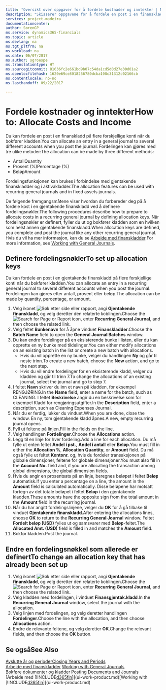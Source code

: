 ```yaml
---
title: "Oversikt over oppgaver for å fordele kostnader og inntekter | Microsoft-dokumentasjon"
description: "Skisserer oppgavene for å fordele en post i en finanskladd på flere forskjellige konti når du bokfører kladden."
services: project-madeira
documentationcenter: 
author: SorenGP
ms.service: dynamics365-financials
ms.topic: article
ms.devlang: na
ms.tgt_pltfrm: na
ms.workload: na
ms.date: 06/07/2017
ms.author: sgroespe
ms.translationtype: HT
ms.sourcegitcommit: 81636fc2e661bd9b07c54da1cd5d0d27e30d01a2
ms.openlocfilehash: 1620e69ce8018256780dcba108c31312c02166cb
ms.contentlocale: nb-no
ms.lasthandoff: 09/22/2017

---
```

# <a name="how-to-allocate-costs-and-income"></a><span data-ttu-id="79611-103">Fordele kostnader og inntekter</span><span class="sxs-lookup"><span data-stu-id="79611-103">How to: Allocate Costs and Income</span></span>
<span data-ttu-id="79611-104">Du kan fordele en post i en finanskladd på flere forskjellige konti når du bokfører kladden.</span><span class="sxs-lookup"><span data-stu-id="79611-104">You can allocate an entry in a general journal to several different accounts when you post the journal.</span></span> <span data-ttu-id="79611-105">Fordelingen kan gjøres med tre ulike metoder:</span><span class="sxs-lookup"><span data-stu-id="79611-105">The allocation can be made by three different methods:</span></span>

* <span data-ttu-id="79611-106">Antall</span><span class="sxs-lookup"><span data-stu-id="79611-106">Quantity</span></span>
* <span data-ttu-id="79611-107">Prosent (%)</span><span class="sxs-lookup"><span data-stu-id="79611-107">Percentage (%)</span></span>
* <span data-ttu-id="79611-108">Beløp</span><span class="sxs-lookup"><span data-stu-id="79611-108">Amount</span></span>

<span data-ttu-id="79611-109">Fordelingsfunksjonen kan brukes i forbindelse med gjentakende finanskladder og i aktivakladder.</span><span class="sxs-lookup"><span data-stu-id="79611-109">The allocation features can be used with recurring general journals and in fixed assets journals.</span></span>
<!--You can also distribute the cost or revenue of a line to an intercompany partner when you post a sales or purchase document. When you post the document, a line will be posted in your general journal, and a corresponding line will be created in the intercompany outbox.-->

<span data-ttu-id="79611-110">De følgende fremgangsmåtene viser hvordan du forbereder deg på å fordele kost i en gjentakende finanskladd ved å definere fordelingsnøkler.</span><span class="sxs-lookup"><span data-stu-id="79611-110">The following procedures describe how to prepare to allocate costs in a recurring general journal by defining allocation keys.</span></span> <span data-ttu-id="79611-111">Når fordelingsnøkler er definert, fyller du ut og bokfører kladden som en hvilken som helst annen gjentakende finanskladd.</span><span class="sxs-lookup"><span data-stu-id="79611-111">When allocation keys are defined, you complete and post the journal like any other recurring general journal.</span></span> <span data-ttu-id="79611-112">Hvis du vil ha mer informasjon, kan du se [Arbeide med finanskladder](ui-work-general-journals.md).</span><span class="sxs-lookup"><span data-stu-id="79611-112">For more information, see [Working with General Journals](ui-work-general-journals.md).</span></span>

## <a name="to-set-up-allocation-keys"></a><span data-ttu-id="79611-113">Definere fordelingsnøkler</span><span class="sxs-lookup"><span data-stu-id="79611-113">To set up allocation keys</span></span>
<span data-ttu-id="79611-114">Du kan fordele en post i en gjentakende finanskladd på flere forskjellige konti når du bokfører kladden.</span><span class="sxs-lookup"><span data-stu-id="79611-114">You can allocate an entry in a recurring general journal to several different accounts when you post the journal.</span></span> <span data-ttu-id="79611-115">Fordelingen kan gjøres etter antall, prosent eller beløp.</span><span class="sxs-lookup"><span data-stu-id="79611-115">The allocation can be made by quantity, percentage, or amount.</span></span>
1. <span data-ttu-id="79611-116">Velg ikonet ![Søk etter side eller rapport](media/ui-search/search_small.png "Ikonet Søk etter side eller rapport"), angi **Gjentakende finanskladd**, og velg deretter den relaterte koblingen.</span><span class="sxs-lookup"><span data-stu-id="79611-116">Choose the ![Search for Page or Report](media/ui-search/search_small.png "Search for Page or Report icon") icon, enter **Recurring General Journal**, and then choose the related link.</span></span>
2. <span data-ttu-id="79611-117">Velg feltet **Bunkenavn** for å åpne vinduet **Finanskladder**.</span><span class="sxs-lookup"><span data-stu-id="79611-117">Choose the **Batch Name** field to open the **General Journal Batches** window.</span></span>
3. <span data-ttu-id="79611-118">Du kan endre fordelinger på en eksisterende bunke i listen, eller du kan opprette en ny bunke med tildelinger.</span><span class="sxs-lookup"><span data-stu-id="79611-118">You can either modify allocations on an existing batch in the list or create a new batch with allocations.</span></span>
   * <span data-ttu-id="79611-119">Hvis du vil opprette en ny bunke, velger du handlingen **Ny** og går til neste trinn.</span><span class="sxs-lookup"><span data-stu-id="79611-119">To create a new batch, choose the **New** action, and go to the next step.</span></span>
   * <span data-ttu-id="79611-120">Hvis du vil endre fordelinger for en eksisterende kladd, velger du kladden og går til trinn 7.</span><span class="sxs-lookup"><span data-stu-id="79611-120">To change the allocations of an existing journal, select the journal and go to step 7.</span></span>    
4. <span data-ttu-id="79611-121">I feltet **Navn** skriver du inn et navn på kladden, for eksempel RENGJØRING.</span><span class="sxs-lookup"><span data-stu-id="79611-121">In the **Name** field, enter a name for the batch, such as CLEANING.</span></span> <span data-ttu-id="79611-122">I feltet **Beskrivelse** angir du en beskrivelse som for eksempel Kladd for rengjøringsutgifter.</span><span class="sxs-lookup"><span data-stu-id="79611-122">In the **Description** field, enter a description, such as Cleaning Expenses Journal.</span></span>
5. <span data-ttu-id="79611-123">Når du er ferdig, lukker du vinduet.</span><span class="sxs-lookup"><span data-stu-id="79611-123">When you are done, close the window.</span></span> <span data-ttu-id="79611-124">En ny, tom gjentakende kladd åpnes.</span><span class="sxs-lookup"><span data-stu-id="79611-124">A new, empty recurring journal opens.</span></span>
6. <span data-ttu-id="79611-125">Fyll ut feltene på linjen.</span><span class="sxs-lookup"><span data-stu-id="79611-125">Fill in the fields on the line.</span></span>
7. <span data-ttu-id="79611-126">Velg handlingen **Fordelinger**.</span><span class="sxs-lookup"><span data-stu-id="79611-126">Choose the **Allocations** action.</span></span>
8. <span data-ttu-id="79611-127">Legg til en linje for hver fordeling.</span><span class="sxs-lookup"><span data-stu-id="79611-127">Add a line for each allocation.</span></span> <span data-ttu-id="79611-128">Du må fylle ut enten feltet **Andel i pst.**, **Andel i antall** eller **Beløp**.</span><span class="sxs-lookup"><span data-stu-id="79611-128">You must fill in either the **Allocation %**, **Allocation Quantity**, or **Amount** field.</span></span> <span data-ttu-id="79611-129">Du må også fylle ut feltet **Kontonr.** og, hvis du fordeler transaksjonen på globale dimensjoner, feltene for globale dimensjoner.</span><span class="sxs-lookup"><span data-stu-id="79611-129">You must also fill in the **Account No.** field and, if you are allocating the transaction among global dimensions, the global dimension fields.</span></span>
9. <span data-ttu-id="79611-130">Hvis du angir en prosentsats på en linje, beregnes beløpet i feltet **Beløp** automatisk.</span><span class="sxs-lookup"><span data-stu-id="79611-130">If you enter a percentage on a line, the amount in the **Amount** field is calculated automatically.</span></span> <span data-ttu-id="79611-131">Disse beløpene har motsatt fortegn av det totale beløpet i feltet **Beløp** i den gjentakende kladden.</span><span class="sxs-lookup"><span data-stu-id="79611-131">These amounts have the opposite sign from the total amount in the **Amount** field in the recurring journal.</span></span>
10. <span data-ttu-id="79611-132">Når du har angitt fordelingslinjene, velger du **OK** for å gå tilbake til vinduet **Gjentakende finanskladd**.</span><span class="sxs-lookup"><span data-stu-id="79611-132">After entering the allocations lines, choose **OK** to return to the **Recurring General Journal** window.</span></span> <span data-ttu-id="79611-133">Feltet **Fordelt beløp (USD)** fylles ut og samsvarer med **Beløp**-feltet.</span><span class="sxs-lookup"><span data-stu-id="79611-133">The **Allocated Amt. (USD)** field is filled in and matches the **Amount** field.</span></span>
11. <span data-ttu-id="79611-134">Bokfør kladden.</span><span class="sxs-lookup"><span data-stu-id="79611-134">Post the journal.</span></span>

## <a name="to-change-an-allocation-key-that-has-already-been-set-up"></a><span data-ttu-id="79611-135">Endre en fordelingsnøkkel som allerede er definert</span><span class="sxs-lookup"><span data-stu-id="79611-135">To change an allocation key that has already been set up</span></span>
1. <span data-ttu-id="79611-136">Velg ikonet ![Søk etter side eller rapport](media/ui-search/search_small.png "Ikonet Søk etter side eller rapport"), angi **Gjentakende finanskladd**, og velg deretter den relaterte koblingen.</span><span class="sxs-lookup"><span data-stu-id="79611-136">Choose the ![Search for Page or Report](media/ui-search/search_small.png "Search for Page or Report icon") icon, enter **Recurring General Journal**, and then choose the related link.</span></span>
2. <span data-ttu-id="79611-137">Velg kladden med fordelingen, i vinduet **Finansgjentak.kladd**.</span><span class="sxs-lookup"><span data-stu-id="79611-137">In the **Recurring General Journal** window, select the journal with the allocation.</span></span>
3. <span data-ttu-id="79611-138">Velg linjen med fordelingen, og velg deretter handlingen **Fordelinger**.</span><span class="sxs-lookup"><span data-stu-id="79611-138">Choose the line with the allocation, and then choose **Allocations** action.</span></span>
4. <span data-ttu-id="79611-139">Endre de relevante feltene, og velg deretter **OK**.</span><span class="sxs-lookup"><span data-stu-id="79611-139">Change the relevant fields, and then choose the **OK** button.</span></span>

## <a name="see-also"></a><span data-ttu-id="79611-140">Se også</span><span class="sxs-lookup"><span data-stu-id="79611-140">See Also</span></span>
[<span data-ttu-id="79611-141">Avslutte år og perioder</span><span class="sxs-lookup"><span data-stu-id="79611-141">Closing Years and Periods</span></span>](year-close-years-periods.md)  
<span data-ttu-id="79611-142">[Arbeide med finanskladder](ui-work-general-journals.md)  </span><span class="sxs-lookup"><span data-stu-id="79611-142">[Working with General Journals](ui-work-general-journals.md)  </span></span>  
<span data-ttu-id="79611-143">[Bokføre dokumenter og kladder](ui-post-documents-journals.md)  </span><span class="sxs-lookup"><span data-stu-id="79611-143">[Posting Documents and Journals](ui-post-documents-journals.md)  </span></span>  
<span data-ttu-id="79611-144">[Arbeide med [!INCLUDE[d365fin](includes/d365fin_md.md)]](ui-work-product.md)</span><span class="sxs-lookup"><span data-stu-id="79611-144">[Working with [!INCLUDE[d365fin](includes/d365fin_md.md)]](ui-work-product.md)</span></span>

